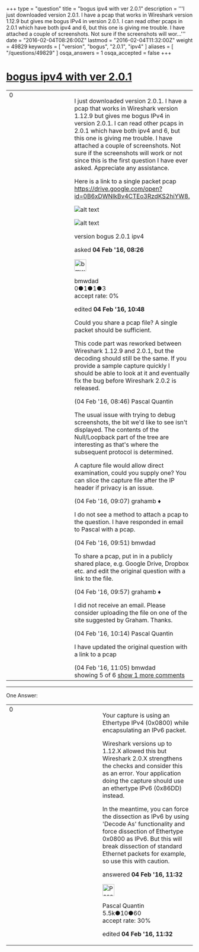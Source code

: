 +++
type = "question"
title = "bogus ipv4 with ver 2.0.1"
description = '''I just downloaded version 2.0.1. I have a pcap that works in Wireshark version 1.12.9 but gives me bogus IPv4 in version 2.0.1. I can read other pcaps in 2.0.1 which have both ipv4 and 6, but this one is giving me trouble. I have attached a couple of screenshots. Not sure if the screenshots will wor...'''
date = "2016-02-04T08:26:00Z"
lastmod = "2016-02-04T11:32:00Z"
weight = 49829
keywords = [ "version", "bogus", "2.0.1", "ipv4" ]
aliases = [ "/questions/49829" ]
osqa_answers = 1
osqa_accepted = false
+++

<div class="headNormal">

# [bogus ipv4 with ver 2.0.1](/questions/49829/bogus-ipv4-with-ver-201)

</div>

<div id="main-body">

<div id="askform">

<table id="question-table" style="width:100%;"><colgroup><col style="width: 50%" /><col style="width: 50%" /></colgroup><tbody><tr class="odd"><td style="width: 30px; vertical-align: top"><div class="vote-buttons"><span id="post-49829-upvote" class="ajax-command post-vote up" rel="nofollow" title="I like this post (click again to cancel)"> </span><div id="post-49829-score" class="post-score" title="current number of votes">0</div><span id="post-49829-downvote" class="ajax-command post-vote down" rel="nofollow" title="I dont like this post (click again to cancel)"> </span> <span id="favorite-mark" class="ajax-command favorite-mark" rel="nofollow" title="mark/unmark this question as favorite (click again to cancel)"> </span><div id="favorite-count" class="favorite-count"></div></div></td><td><div id="item-right"><div class="question-body"><p>I just downloaded version 2.0.1. I have a pcap that works in Wireshark version 1.12.9 but gives me bogus IPv4 in version 2.0.1. I can read other pcaps in 2.0.1 which have both ipv4 and 6, but this one is giving me trouble. I have attached a couple of screenshots. Not sure if the screenshots will work or not since this is the first question I have ever asked. Appreciate any assistance.</p><p>Here is a link to a single packet pcap <a href="https://drive.google.com/open?id=0B6xDWNlkBv4CTEo3RzdKS2hiYW8.">https://drive.google.com/open?id=0B6xDWNlkBv4CTEo3RzdKS2hiYW8.</a></p><p><img src="https://osqa-ask.wireshark.org/upfiles/imsi_311480060671752_160122_0943.jpg" alt="alt text" /></p><p><img src="https://osqa-ask.wireshark.org/upfiles/imsi_311480060671752_160122_0943.pcap_%5BWireshark_1.12.9_(v1.12.jpg" alt="alt text" /></p></div><div id="question-tags" class="tags-container tags"><span class="post-tag tag-link-version" rel="tag" title="see questions tagged &#39;version&#39;">version</span> <span class="post-tag tag-link-bogus" rel="tag" title="see questions tagged &#39;bogus&#39;">bogus</span> <span class="post-tag tag-link-2.0.1" rel="tag" title="see questions tagged &#39;2.0.1&#39;">2.0.1</span> <span class="post-tag tag-link-ipv4" rel="tag" title="see questions tagged &#39;ipv4&#39;">ipv4</span></div><div id="question-controls" class="post-controls"></div><div class="post-update-info-container"><div class="post-update-info post-update-info-user"><p>asked <strong>04 Feb '16, 08:26</strong></p><img src="https://secure.gravatar.com/avatar/8ec5421aba59ad66d9e7c135a3b31c31?s=32&amp;d=identicon&amp;r=g" class="gravatar" width="32" height="32" alt="bmwdad&#39;s gravatar image" /><p><span>bmwdad</span><br />
<span class="score" title="0 reputation points">0</span><span title="1 badges"><span class="badge1">●</span><span class="badgecount">1</span></span><span title="1 badges"><span class="silver">●</span><span class="badgecount">1</span></span><span title="3 badges"><span class="bronze">●</span><span class="badgecount">3</span></span><br />
<span class="accept_rate" title="Rate of the user&#39;s accepted answers">accept rate:</span> <span title="bmwdad has no accepted answers">0%</span></p></img></div><div class="post-update-info post-update-info-edited"><p><span> edited <strong>04 Feb '16, 10:48</strong> </span></p></div></div><div id="comments-container-49829" class="comments-container"><span id="49832"></span><div id="comment-49832" class="comment"><div id="post-49832-score" class="comment-score"></div><div class="comment-text"><p>Could you share a pcap file? A single packet should be sufficient.</p><p>This code part was reworked between Wireshark 1.12.9 and 2.0.1, but the decoding should still be the same. If you provide a sample capture quickly I should be able to look at it and eventually fix the bug before Wireshark 2.0.2 is released.</p></div><div id="comment-49832-info" class="comment-info"><span class="comment-age">(04 Feb '16, 08:46)</span> <span class="comment-user userinfo">Pascal Quantin</span></div></div><span id="49833"></span><div id="comment-49833" class="comment"><div id="post-49833-score" class="comment-score"></div><div class="comment-text"><p>The usual issue with trying to debug screenshots, the bit we'd like to see isn't displayed. The contents of the Null/Loopback part of the tree are interesting as that's where the subsequent protocol is determined.</p><p>A capture file would allow direct examination, could you supply one? You can slice the capture file after the IP header if privacy is an issue.</p></div><div id="comment-49833-info" class="comment-info"><span class="comment-age">(04 Feb '16, 09:07)</span> <span class="comment-user userinfo">grahamb ♦</span></div></div><span id="49835"></span><div id="comment-49835" class="comment"><div id="post-49835-score" class="comment-score"></div><div class="comment-text"><p>I do not see a method to attach a pcap to the question. I have responded in email to Pascal with a pcap.</p></div><div id="comment-49835-info" class="comment-info"><span class="comment-age">(04 Feb '16, 09:51)</span> <span class="comment-user userinfo">bmwdad</span></div></div><span id="49836"></span><div id="comment-49836" class="comment"><div id="post-49836-score" class="comment-score"></div><div class="comment-text"><p>To share a pcap, put in in a publicly shared place, e.g. Google Drive, Dropbox etc. and edit the original question with a link to the file.</p></div><div id="comment-49836-info" class="comment-info"><span class="comment-age">(04 Feb '16, 09:57)</span> <span class="comment-user userinfo">grahamb ♦</span></div></div><span id="49838"></span><div id="comment-49838" class="comment"><div id="post-49838-score" class="comment-score"></div><div class="comment-text"><p>I did not receive an email. Please consider uploading the file on one of the site suggested by Graham. Thanks.</p></div><div id="comment-49838-info" class="comment-info"><span class="comment-age">(04 Feb '16, 10:14)</span> <span class="comment-user userinfo">Pascal Quantin</span></div></div><span id="49848"></span><div id="comment-49848" class="comment not_top_scorer"><div id="post-49848-score" class="comment-score"></div><div class="comment-text"><p>I have updated the original question with a link to a pcap</p></div><div id="comment-49848-info" class="comment-info"><span class="comment-age">(04 Feb '16, 11:05)</span> <span class="comment-user userinfo">bmwdad</span></div></div></div><div id="comment-tools-49829" class="comment-tools"><span class="comments-showing"> showing 5 of 6 </span> <a href="#" class="show-all-comments-link">show 1 more comments</a></div><div class="clear"></div><div id="comment-49829-form-container" class="comment-form-container"></div><div class="clear"></div></div></td></tr></tbody></table>

------------------------------------------------------------------------

<div class="tabBar">

<span id="sort-top"></span>

<div class="headQuestions">

One Answer:

</div>

</div>

<span id="49851"></span>

<div id="answer-container-49851" class="answer">

<table style="width:100%;"><colgroup><col style="width: 50%" /><col style="width: 50%" /></colgroup><tbody><tr class="odd"><td style="width: 30px; vertical-align: top"><div class="vote-buttons"><span id="post-49851-upvote" class="ajax-command post-vote up" rel="nofollow" title="I like this post (click again to cancel)"> </span><div id="post-49851-score" class="post-score" title="current number of votes">0</div><span id="post-49851-downvote" class="ajax-command post-vote down" rel="nofollow" title="I dont like this post (click again to cancel)"> </span></div></td><td><div class="item-right"><div class="answer-body"><p>Your capture is using an Ethertype IPv4 (0x0800) while encapsulating an IPv6 packet.</p><p>Wireshark versions up to 1.12.X allowed this but Wireshark 2.0.X strengthens the checks and consider this as an error. Your application doing the capture should use an ethertype IPv6 (0x86DD) instead.</p><p>In the meantime, you can force the dissection as IPv6 by using 'Decode As' functionality and force dissection of Ethertype 0x0800 as IPv6. But this will break dissection of standard Ethernet packets for example, so use this with caution.</p></div><div class="answer-controls post-controls"></div><div class="post-update-info-container"><div class="post-update-info post-update-info-user"><p>answered <strong>04 Feb '16, 11:32</strong></p><img src="https://secure.gravatar.com/avatar/713f24fd877861260b71ecd455018625?s=32&amp;d=identicon&amp;r=g" class="gravatar" width="32" height="32" alt="Pascal%20Quantin&#39;s gravatar image" /><p><span>Pascal Quantin</span><br />
<span class="score" title="5544 reputation points"><span>5.5k</span></span><span title="10 badges"><span class="silver">●</span><span class="badgecount">10</span></span><span title="60 badges"><span class="bronze">●</span><span class="badgecount">60</span></span><br />
<span class="accept_rate" title="Rate of the user&#39;s accepted answers">accept rate:</span> <span title="Pascal Quantin has 92 accepted answers">30%</span></p></img></div><div class="post-update-info post-update-info-edited"><p><span> edited <strong>04 Feb '16, 11:32</strong> </span></p></div></div><div id="comments-container-49851" class="comments-container"></div><div id="comment-tools-49851" class="comment-tools"></div><div class="clear"></div><div id="comment-49851-form-container" class="comment-form-container"></div><div class="clear"></div></div></td></tr></tbody></table>

</div>

<div class="paginator-container-left">

</div>

</div>

</div>

